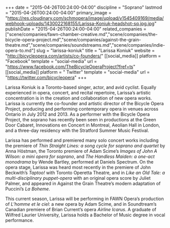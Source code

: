 +++
date = "2015-04-26T00:24:00-04:00"
discipline = "Soprano"
lastmod = "2015-04-26T00:24:00-04:00"
primary_image = "https://res.cloudinary.com/schmopera/image/upload/v1545409169/media/webhook-uploads/1430022168155/Larissa-Koniuk-headshot-sq.jpg.jpg"
publishDate = "2015-04-26T00:24:00-04:00"
related_companies = ["scene/companies/fawn-chamber-creative.md","scene/companies/the-bicycle-opera-project.md","scene/companies/against-the-grain-theatre.md","scene/companies/soundstreams.md","scene/companies/indie-opera-to.md"]
slug = "larissa-koniuk"
title = "Larissa Koniuk"
website = "http://bicycleopera.com/artists/co-founders/"
[[social_media]]
platform = "Facebook"
template = "social-media"
url = "https://www.facebook.com/TheBicycleOperaProject?fref=ts"
[[social_media]]
platform = " Twitter"
template = "social-media"
url = "https://twitter.com/bicycleopera"
+++

Larissa Koniuk is a Toronto-based singer, actor, and avid cyclist. Equally experienced in opera, concert, and recital repertoire, Larissa’s artistic concentration is in the creation and collaboration of new opera works. Larissa is currently the co-founder and artistic director of the Bicycle Opera Project, producing and performing contemporary opera in venues across Ontario in July 2012 and 2013.  As a performer with the Bicycle Opera Project, the soprano has recently been seen in productions at the Green Door Cabaret, Innovations en Concert in Montreal, Aeolian Hall in London, and a three-day residency with the Stratford Summer Music Festival. 

Larissa has performed and premiered many solo concert works including the premiere of *Thin Straight Lines: a song cycle for soprano and quartet* by Anna Höstman, the Toronto premiere of Adam Scime’s *Images of John A Wilson: a mini opera for soprano*, and *The Handless Maiden: a one-act monodrama* by Wende Bartley, performed at Daniels Spectrum.  On the opera stage, Larissa was heard most recently in the premiere of John Beckwith’s *Taptoo!* with Toronto Operetta Theatre, and in *Like an Old Tale: a multi-disciplinary puppet-opera* with an original opera score by Juliet Palmer, and appeared in Against the Grain Theatre’s modern adaptation of Puccini’s *La Boheme*. 

This current season, Larissa will be performing in FAWN Opera’s production of *L’homme et le ciel*: a new opera by Adam Scime, and in Soundtream’s Canadian premiere of Brian Current’s opera *Airline Icarus*. A graduate of Wilfred Laurier University, Larissa holds a Bachelor of Music degree in vocal performance.
